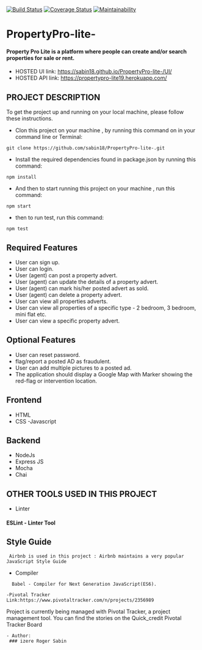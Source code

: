 [![Build Status](https://travis-ci.org/sabin18/PropertyPro-lite-.svg?branch=develop)](https://travis-ci.org/sabin18/PropertyPro-lite-)  [![Coverage Status](https://coveralls.io/repos/github/sabin18/PropertyPro-lite-/badge.svg?branch=ch-other-package-167106462)](https://coveralls.io/github/sabin18/PropertyPro-lite-?branch=ch-other-package-167106462) [![Maintainability](https://api.codeclimate.com/v1/badges/fb44cc2ffca1613e1e16/maintainability)](https://codeclimate.com/github/sabin18/PropertyPro-lite-/maintainability)
        
# PropertyPro-lite-
#### Property Pro Lite is a platform where people can create and/or search properties for sale or rent. 

- HOSTED UI link: https://sabin18.github.io/PropertyPro-lite-/UI/
- HOSTED API link: https://propertypro-lite19.herokuapp.com/

## PROJECT DESCRIPTION

To get the project up and running on your local machine, please follow these instructions.

- Clon this project on your machine , by running this command on in your command line or Terminal:
 ```
 git clone https://github.com/sabin18/PropertyPro-lite-.git
 
 ````
 - Install the required dependencies found in package.json by running this command:
 ```
 npm install
 ```
 
 - And then to start running  this project on your machine , run this command:
 ```
 npm start
 ```
 - then to run test, run this command:
 ````
 npm test
 `````
 ## Required Features
 
 - User can sign up.
 - User can login.
 - User (agent) can post a property advert.
 - User (agent) can update the details of a property advert.  
 - User (agent) can mark his/her posted advert as sold.  
 - User (agent) can delete a property advert.  
 - User can view all properties adverts. 
 - User can view all properties of a specific type - 2 bedroom, 3 bedroom, mini flat etc.  
 - User can view a specific property advert. 

## Optional Features

  - User can reset password.
  - flag/report a posted AD as fraudulent. 
  - User can add multiple pictures to a posted ad. 
  - The application should display a Google Map with Marker showing the red-flag or intervention location. 

## Frontend

 - HTML
 - CSS -Javascript

## Backend

 - NodeJs
 - Express JS
 - Mocha
 - Chai
 ## OTHER TOOLS USED IN THIS PROJECT

- Linter
 #### ESLint - Linter Tool

## Style Guide
```
 Airbnb is used in this project : Airbnb maintains a very popular JavaScript Style Guide
````
- Compiler
```
  Babel - Compiler for Next Generation JavaScript(ES6).
```
```
-Pivotal Tracker  Link:https://www.pivotaltracker.com/n/projects/2356989
```
Project is currently being managed with Pivotal Tracker, a project management tool. You can find the stories on the Quick_credit Pivotal Tracker Board
```
- Author:
 ### izere Roger Sabin 
